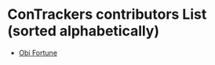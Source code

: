 # ConTrackers contributors List (sorted alphabetically)

- [Obi Fortune](https://github.com/ickynavigator)
